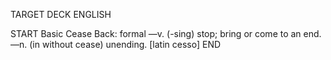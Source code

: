 TARGET DECK
ENGLISH

START
Basic
Cease
Back: formal —v. (-sing) stop; bring or come to an end. —n. (in without cease) unending. [latin cesso]
END
